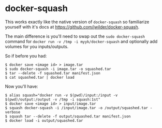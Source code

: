 docker-squash
=============

This works exactly like the native version of `docker-squash` so familiarize yourself with it's docs at https://github.com/jwilder/docker-squash.

The main difference is you'll need to swap out the `sudo docker-squash` command for `docker run -v /tmp -i myyk/docker-squash` and optionally add volumes for you inputs/outputs.

So if before you had:

    $ docker save <image id> > image.tar
    $ sudo docker-squash -i image.tar -o squashed.tar
    $ tar --delete -f squashed.tar manifest.json
    $ cat squashed.tar | docker load

Now you'll have:

    $ alias squash="docker run -v $(pwd)/input:/input -v $(pwd)/output:/output -v /tmp -i squash:1st"
    $ docker save <image id> > input/image.tar
    $ squash docker-squash -i /input/image.tar -o /output/squashed.tar -verbose
    $ squash tar --delete -f output/squashed.tar manifest.json
    $ docker load -i output/squashed.tar 
